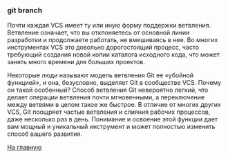 ### git branch

Почти каждая VCS имеет ту или иную форму поддержки ветвления. Ветвление означает, что вы отклоняетесь от основной линии разработки и продолжаете работать, не вмешиваясь в нее. Во многих инструментах VCS это довольно дорогостоящий процесс, часто требующий создания новой копии каталога исходного кода, что может занять много времени для больших проектов.

Некоторые люди называют модель ветвления Git ее «убойной функцией», и она, безусловно, выделяет Git в сообществе VCS. Почему он такой особенный? Способ ветвления Git невероятно легкий, что делает операции ветвления почти мгновенными, а переключение между ветвями в целом такое же быстрое. В отличие от многих других VCS, Git поощряет частые ветвления и слияния рабочих процессов, даже несколько раз в день. Понимание и освоение этой функции дает вам мощный и уникальный инструмент и может полностью изменить способ вашего развития.

[На главную](./readme.md)
